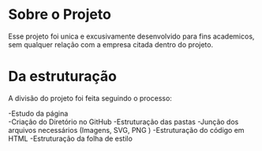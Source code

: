 # Sobre o Projeto 

Esse projeto foi unica e excusivamente desenvolvido para fins academicos, sem qualquer relação com a 
empresa citada dentro do projeto. 


# Da estruturação 

A divisão do projeto foi feita seguindo o processo: 

-Estudo da página  
-Criação do Diretório no GitHub
-Estruturação das pastas
-Junção dos arquivos necessários (Imagens, SVG, PNG )
-Estruturação do código em HTML 
-Estruturação da folha de estilo

